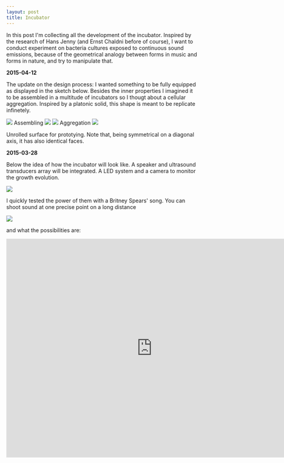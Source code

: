 ```yaml
---
layout: post
title: Incubator
---
```


In this post I'm collecting all the development of the incubator.
Inspired by the research of Hans Jenny (and Ernst Chaldni before of course), I want to conduct experiment on bacteria cultures exposed to continuous sound emissions, because of the geometrical analogy between forms in music and forms in nature, and try to manipulate that.

<p><b>2015-04-12</b></p>


The update on the design process: I wanted something to be fully equipped as displayed in the sketch below.
Besides the inner properties I imagined it to be assembled in a multitude of incubators so I thougt about a cellular aggregation. Inspired by a platonic solid, this shape is meant to be replicate infinetely.

<img src="https://dl.dropboxusercontent.com/u/16334624/20150412_incubator/Incubator-01.JPG">
Assembling

<img src="https://dl.dropboxusercontent.com/u/16334624/20150412_incubator/Incubator-02.JPG">
<img src="https://dl.dropboxusercontent.com/u/16334624/20150412_incubator/Incubator-03.JPG">
Aggregation


<img src="https://dl.dropboxusercontent.com/u/16334624/20150412_incubator/Incubator-04.JPG">

Unrolled surface for prototying. Note that, being symmetrical on a diagonal axis, it has also identical faces.



<p><b>2015-03-28</b></p>

Below the idea of how the incubator will look like.
A speaker and ultrasound transducers array will be integrated. A LED system and a camera to monitor the growth evolution. 

<img src="https://dl.dropboxusercontent.com/u/16334624/Incubator.JPG">

I quickly tested the power of them with a Britney Spears' song. You can shoot sound at one precise point on a long distance

<img src="https://dl.dropboxusercontent.com/u/16334624/120.JPG">

and what the possibilities are:

<iframe width="768" height="576" src="https://www.youtube.com/embed/SdX01XRhb_4" frameborder="0" allowfullscreen></iframe>
